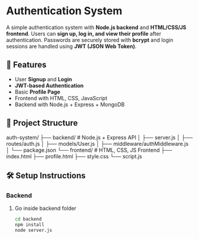 # Authentication System

A simple authentication system with **Node.js backend** and **HTML/CSS/JS frontend**. 
Users can **sign up, log in, and view their profile** after authentication. 
Passwords are securely stored with **bcrypt** and login sessions are handled using **JWT (JSON Web Token)**.

## 🚀 Features
- User **Signup** and **Login**
- **JWT-based Authentication**
- Basic **Profile Page**
- Frontend with HTML, CSS, JavaScript
- Backend with Node.js + Express + MongoDB

## 📂 Project Structure 
auth-system/ ├── backend/ # Node.js + Express API │ ├── server.js │ ├── routes/auth.js │ ├── models/User.js │ ├── middleware/authMiddleware.js │ └── package.json └── frontend/ # HTML, CSS, JS Frontend ├── index.html ├── profile.html ├── style.css └── script.js

## 🛠️ Setup Instructions
### Backend
1. Go inside backend folder 
   ```bash
   cd backend
   npm install
   node server.js 
